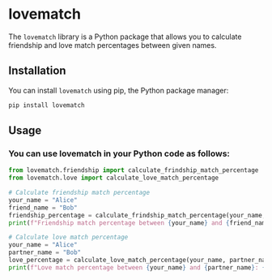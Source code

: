 # lovematch

The `lovematch` library is a Python package that allows you to calculate friendship and love match percentages between given names.

## Installation

You can install `lovematch` using pip, the Python package manager:

```bash
pip install lovematch
```

## Usage
### You can use lovematch in your Python code as follows:





```python
from lovematch.friendship import calculate_frindship_match_percentage
from lovematch.love import calculate_love_match_percentage

# Calculate friendship match percentage
your_name = "Alice"
friend_name = "Bob"
friendship_percentage = calculate_frindship_match_percentage(your_name, friend_name)
print(f"Friendship match percentage between {your_name} and {friend_name}: {friendship_percentage}")

# Calculate love match percentage
your_name = "Alice"
partner_name = "Bob"
love_percentage = calculate_love_match_percentage(your_name, partner_name)
print(f"Love match percentage between {your_name} and {partner_name}: {love_percentage}")
```

